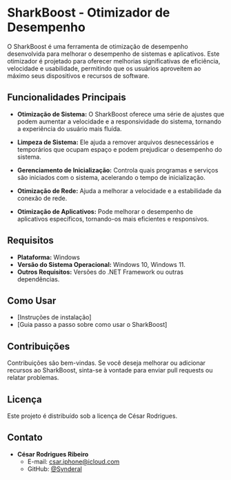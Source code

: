 # SharkBoost - Otimizador de Desempenho

O SharkBoost é uma ferramenta de otimização de desempenho desenvolvida para melhorar o desempenho de sistemas e aplicativos. Este otimizador é projetado para oferecer melhorias significativas de eficiência, velocidade e usabilidade, permitindo que os usuários aproveitem ao máximo seus dispositivos e recursos de software.

## Funcionalidades Principais

- **Otimização de Sistema:** O SharkBoost oferece uma série de ajustes que podem aumentar a velocidade e a responsividade do sistema, tornando a experiência do usuário mais fluída.
  
- **Limpeza de Sistema:** Ele ajuda a remover arquivos desnecessários e temporários que ocupam espaço e podem prejudicar o desempenho do sistema.
  
- **Gerenciamento de Inicialização:** Controla quais programas e serviços são iniciados com o sistema, acelerando o tempo de inicialização.
  
- **Otimização de Rede:** Ajuda a melhorar a velocidade e a estabilidade da conexão de rede.
  
- **Otimização de Aplicativos:** Pode melhorar o desempenho de aplicativos específicos, tornando-os mais eficientes e responsivos.

## Requisitos

- **Plataforma:** Windows
- **Versão do Sistema Operacional:** Windows 10, Windows 11.
- **Outros Requisitos:** Versões do .NET Framework ou outras dependências.

## Como Usar

- [Instruções de instalação]
- [Guia passo a passo sobre como usar o SharkBoost]

## Contribuições

Contribuições são bem-vindas. Se você deseja melhorar ou adicionar recursos ao SharkBoost, sinta-se à vontade para enviar pull requests ou relatar problemas.

## Licença

Este projeto é distribuído sob a licença de César Rodrigues.

## Contato

- **César Rodrigues Ribeiro**
  - E-mail: csar.iphone@icloud.com
  - GitHub: [@Synderal](https://github.com/Synderal)
